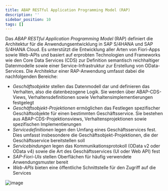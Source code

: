 ```yaml
---
title: ABAP RESTful Application Programming Model (RAP)
description: ''
sidebar_position: 10
tags: []
---
```


Das _ABAP RESTful Application Programming Model_ (RAP) definiert die Architektur für die Anwendungsentwicklung in SAP S/4HANA und SAP S/4HANA Cloud. Es unterstützt die Entwicklung aller Arten von Fiori-Apps sowie Web-APIs und basiert auf erprobten Technologien und Frameworks wie den Core Data Services (CDS) zur Definition semantisch reichhaltiger Datenmodelle sowie einer Service-Infrastruktur zur Erstellung von OData-Services. Die Architektur einer RAP-Anwendung umfasst dabei die nachfolgenden Bereiche:

- _Geschäftsobjekte_ stellen das Datenmodell dar und definieren das Verhalten, also die datenbezogene Logik. Sie werden über ABAP-CDS-Views, Verhaltensdefinitionen sowie Verhaltensimplementierungen festgelegt
- _Geschäftsobjekt-Projektionen_ ermöglichen das Festlegen spezifischer Geschäftsobjekte für einen bestimmten Geschäftsservice. Sie bestehen aus ABAP-CDS-Projektionsviews, Verhaltensprojektionen sowie spezifischen Implementierungen
- _Servicedefinitionen_ legen den Umfang eines Geschäftsservices fest. Dies umfasst insbesondere die Geschäftsobjekt-Projektionen, die der Geschäftsservice bereitstellen soll
- _Servicebindungen_ legen das Kommunikationsprotokoll (OData v2 oder OData v4) sowie die Art des Geschäftsservices (UI oder Web API) fest
- _SAP-Fiori-UIs_ stellen Oberflächen für häufig verwendete Anwendungsmuster bereit
- _Web-APIs_ bieten eine öffentliche Schnittstelle für den Zugriff auf die Services

![image](https://user-images.githubusercontent.com/47243617/220864162-59b5d8ea-5a17-4be2-8a7d-a53ce866df57.png)
